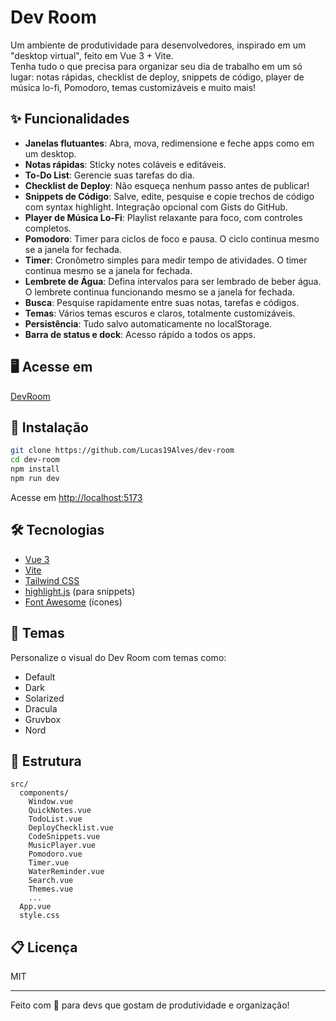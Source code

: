 # Dev Room

Um ambiente de produtividade para desenvolvedores, inspirado em um "desktop virtual", feito em Vue 3 + Vite.  
Tenha tudo o que precisa para organizar seu dia de trabalho em um só lugar: notas rápidas, checklist de deploy, snippets de código, player de música lo-fi, Pomodoro, temas customizáveis e muito mais!

## ✨ Funcionalidades

- **Janelas flutuantes**: Abra, mova, redimensione e feche apps como em um desktop.
- **Notas rápidas**: Sticky notes coláveis e editáveis.
- **To-Do List**: Gerencie suas tarefas do dia.
- **Checklist de Deploy**: Não esqueça nenhum passo antes de publicar!
- **Snippets de Código**: Salve, edite, pesquise e copie trechos de código com syntax highlight. Integração opcional com Gists do GitHub.
- **Player de Música Lo-Fi**: Playlist relaxante para foco, com controles completos.
- **Pomodoro**: Timer para ciclos de foco e pausa. O ciclo continua mesmo se a janela for fechada.
- **Timer**: Cronômetro simples para medir tempo de atividades. O timer continua mesmo se a janela for fechada.
- **Lembrete de Água**: Defina intervalos para ser lembrado de beber água. O lembrete continua funcionando mesmo se a janela for fechada.
- **Busca**: Pesquise rapidamente entre suas notas, tarefas e códigos.
- **Temas**: Vários temas escuros e claros, totalmente customizáveis.
- **Persistência**: Tudo salvo automaticamente no localStorage.
- **Barra de status e dock**: Acesso rápido a todos os apps.

## 🖥️ Acesse em

[DevRoom](https://dev-room-three.vercel.app/)

## 🚀 Instalação

```bash
git clone https://github.com/Lucas19Alves/dev-room
cd dev-room
npm install
npm run dev
```

Acesse em [http://localhost:5173](http://localhost:5173)

## 🛠️ Tecnologias

- [Vue 3](https://vuejs.org/)
- [Vite](https://vitejs.dev/)
- [Tailwind CSS](https://tailwindcss.com/)
- [highlight.js](https://highlightjs.org/) (para snippets)
- [Font Awesome](https://fontawesome.com/) (ícones)

## 🎨 Temas

Personalize o visual do Dev Room com temas como:
- Default
- Dark
- Solarized
- Dracula
- Gruvbox
- Nord

## 📁 Estrutura

```
src/
  components/
    Window.vue
    QuickNotes.vue
    TodoList.vue
    DeployChecklist.vue
    CodeSnippets.vue
    MusicPlayer.vue
    Pomodoro.vue
    Timer.vue
    WaterReminder.vue
    Search.vue
    Themes.vue
    ...
  App.vue
  style.css
```

## 📋 Licença

MIT

---

Feito com 💙 para devs que gostam de produtividade e organização!
